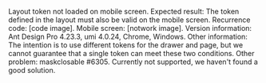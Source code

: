 Layout token not loaded on mobile screen. Expected result: The token defined in the layout must also be valid on the mobile screen. Recurrence code: [code image]. Mobile screen: [notwork image]. Version information: Ant Design Pro 4.23.3, umi 4.0.24, Chrome, Windows. Other information: The intention is to use different tokens for the drawer and page, but we cannot guarantee that a single token can meet these two conditions. Other problem: maskclosable #6305. Currently not supported, we haven't found a good solution.
